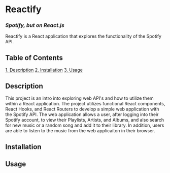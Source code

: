# Reactify
### *Spotify, but on React.js*

Reactify is a React application that explores the functionality of the Spotify API.

## Table of Contents

[1. Description](#description)
[2. Installation](#installation)
[3. Usage](#usage)


## Description

This project is an intro into exploring web API's and how to utilize them within a React application. The project utilizes functional React components, React Hooks, and React Routers to develop a simple web application with the Spotify API. The web application allows a user, after logging into their Spotify account, to view their Playlists, Artists, and Albums, and also search for new music or a random song and add it to their library. In addition, users are able to listen to the music from the web applicaiton in their browser.

## Installation

## Usage

